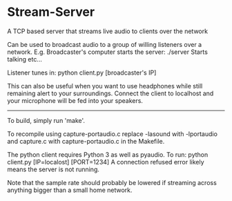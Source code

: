 Stream-Server
=============

A TCP based server that streams live audio to clients over the network

Can be used to broadcast audio to a group of willing listeners over a network.
E.g.
Broadcaster's computer starts the server: ./server
Starts talking etc...

Listener tunes in: python client.py [broadcaster's IP]

This can also be useful when you want to use headphones while still remaining
alert to your surroundings. Connect the client to localhost and your microphone
will be fed into your speakers.

--------------------------------------------------------------------------------
To build, simply run 'make'.

To recompile using capture-portaudio.c replace -lasound with -lportaudio and capture.c with capture-portaudio.c in the Makefile.

The python client requires Python 3 as well as pyaudio. To run:
python client.py [IP=localost] [PORT=1234]
A connection refused error likely means the server is not running.

Note that the sample rate should probably be lowered if streaming across anything bigger than a small home network.
